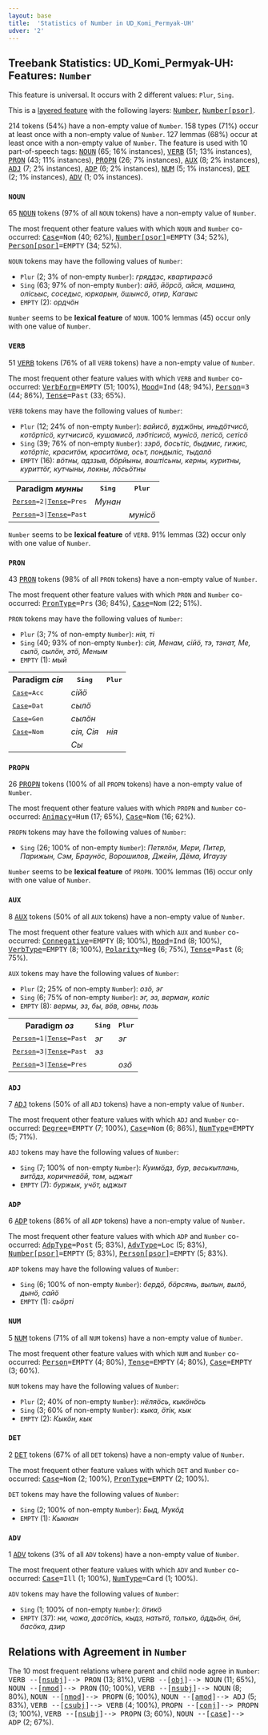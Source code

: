 ```yaml
---
layout: base
title:  'Statistics of Number in UD_Komi_Permyak-UH'
udver: '2'
---
```


## Treebank Statistics: UD_Komi_Permyak-UH: Features: `Number`

This feature is universal.
It occurs with 2 different values: `Plur`, `Sing`.

This is a <a href="../../u/overview/feat-layers.html">layered feature</a> with the following layers: <tt><a href="koi_uh-feat-Number.html">Number</a></tt>, <tt><a href="koi_uh-feat-Number-psor.html">Number[psor]</a></tt>.

214 tokens (54%) have a non-empty value of `Number`.
158 types (71%) occur at least once with a non-empty value of `Number`.
127 lemmas (68%) occur at least once with a non-empty value of `Number`.
The feature is used with 10 part-of-speech tags: <tt><a href="koi_uh-pos-NOUN.html">NOUN</a></tt> (65; 16% instances), <tt><a href="koi_uh-pos-VERB.html">VERB</a></tt> (51; 13% instances), <tt><a href="koi_uh-pos-PRON.html">PRON</a></tt> (43; 11% instances), <tt><a href="koi_uh-pos-PROPN.html">PROPN</a></tt> (26; 7% instances), <tt><a href="koi_uh-pos-AUX.html">AUX</a></tt> (8; 2% instances), <tt><a href="koi_uh-pos-ADJ.html">ADJ</a></tt> (7; 2% instances), <tt><a href="koi_uh-pos-ADP.html">ADP</a></tt> (6; 2% instances), <tt><a href="koi_uh-pos-NUM.html">NUM</a></tt> (5; 1% instances), <tt><a href="koi_uh-pos-DET.html">DET</a></tt> (2; 1% instances), <tt><a href="koi_uh-pos-ADV.html">ADV</a></tt> (1; 0% instances).

### `NOUN`

65 <tt><a href="koi_uh-pos-NOUN.html">NOUN</a></tt> tokens (97% of all `NOUN` tokens) have a non-empty value of `Number`.

The most frequent other feature values with which `NOUN` and `Number` co-occurred: <tt><a href="koi_uh-feat-Case.html">Case</a></tt><tt>=Nom</tt> (40; 62%), <tt><a href="koi_uh-feat-Number-psor.html">Number[psor]</a></tt><tt>=EMPTY</tt> (34; 52%), <tt><a href="koi_uh-feat-Person-psor.html">Person[psor]</a></tt><tt>=EMPTY</tt> (34; 52%).

`NOUN` tokens may have the following values of `Number`:

* `Plur` (2; 3% of non-empty `Number`): <em>гряддэс, квартираэсӧ</em>
* `Sing` (63; 97% of non-empty `Number`): <em>айӧ, йӧрсӧ, айся, машина, олісьыс, соседыс, юркарын, ӧшынсӧ, oтиp, Кагаыс</em>
* `EMPTY` (2): <em>ордчӧн</em>

`Number` seems to be **lexical feature** of `NOUN`. 100% lemmas (45) occur only with one value of `Number`.

### `VERB`

51 <tt><a href="koi_uh-pos-VERB.html">VERB</a></tt> tokens (76% of all `VERB` tokens) have a non-empty value of `Number`.

The most frequent other feature values with which `VERB` and `Number` co-occurred: <tt><a href="koi_uh-feat-VerbForm.html">VerbForm</a></tt><tt>=EMPTY</tt> (51; 100%), <tt><a href="koi_uh-feat-Mood.html">Mood</a></tt><tt>=Ind</tt> (48; 94%), <tt><a href="koi_uh-feat-Person.html">Person</a></tt><tt>=3</tt> (44; 86%), <tt><a href="koi_uh-feat-Tense.html">Tense</a></tt><tt>=Past</tt> (33; 65%).

`VERB` tokens may have the following values of `Number`:

* `Plur` (12; 24% of non-empty `Number`): <em>вайисӧ, вуджӧны, иньдӧтчисӧ, кoтӧpтіcӧ, кутчисисӧ, кушамисӧ, лэбтіcиcӧ, мунісӧ, петісӧ, сетісӧ</em>
* `Sing` (39; 76% of non-empty `Number`): <em>зэрӧ, босьтіс, быдмис, гижис, котӧртіс, краситӧм, краситӧма, осьт, пондыліс, тыдалӧ</em>
* `EMPTY` (16): <em>вӧтны, адззыв, бӧрйыны, воштісьны, керны, куритны, куриттӧг, кутчыны, локны, лӧсьӧтны</em>

<table>
  <tr><th>Paradigm <i>мунны</i></th><th><tt>Sing</tt></th><th><tt>Plur</tt></th></tr>
  <tr><td><tt><tt><a href="koi_uh-feat-Person.html">Person</a></tt><tt>=2</tt>|<tt><a href="koi_uh-feat-Tense.html">Tense</a></tt><tt>=Pres</tt></tt></td><td><em>Мунан</em></td><td></td></tr>
  <tr><td><tt><tt><a href="koi_uh-feat-Person.html">Person</a></tt><tt>=3</tt>|<tt><a href="koi_uh-feat-Tense.html">Tense</a></tt><tt>=Past</tt></tt></td><td></td><td><em>мунісӧ</em></td></tr>
</table>

`Number` seems to be **lexical feature** of `VERB`. 91% lemmas (32) occur only with one value of `Number`.

### `PRON`

43 <tt><a href="koi_uh-pos-PRON.html">PRON</a></tt> tokens (98% of all `PRON` tokens) have a non-empty value of `Number`.

The most frequent other feature values with which `PRON` and `Number` co-occurred: <tt><a href="koi_uh-feat-PronType.html">PronType</a></tt><tt>=Prs</tt> (36; 84%), <tt><a href="koi_uh-feat-Case.html">Case</a></tt><tt>=Nom</tt> (22; 51%).

`PRON` tokens may have the following values of `Number`:

* `Plur` (3; 7% of non-empty `Number`): <em>нія, ті</em>
* `Sing` (40; 93% of non-empty `Number`): <em>сія, Менам, сійӧ, тэ, тэнат, Ме, сылӧ, сылӧн, этӧ, Меным</em>
* `EMPTY` (1): <em>мый</em>

<table>
  <tr><th>Paradigm <i>сія</i></th><th><tt>Sing</tt></th><th><tt>Plur</tt></th></tr>
  <tr><td><tt><tt><a href="koi_uh-feat-Case.html">Case</a></tt><tt>=Acc</tt></tt></td><td><em>сійӧ</em></td><td></td></tr>
  <tr><td><tt><tt><a href="koi_uh-feat-Case.html">Case</a></tt><tt>=Dat</tt></tt></td><td><em>сылӧ</em></td><td></td></tr>
  <tr><td><tt><tt><a href="koi_uh-feat-Case.html">Case</a></tt><tt>=Gen</tt></tt></td><td><em>сылӧн</em></td><td></td></tr>
  <tr><td><tt><tt><a href="koi_uh-feat-Case.html">Case</a></tt><tt>=Nom</tt></tt></td><td><em>сія, Сiя</em></td><td><em>нія</em></td></tr>
  <tr><td><tt></tt></td><td><em>Сы</em></td><td></td></tr>
</table>

### `PROPN`

26 <tt><a href="koi_uh-pos-PROPN.html">PROPN</a></tt> tokens (100% of all `PROPN` tokens) have a non-empty value of `Number`.

The most frequent other feature values with which `PROPN` and `Number` co-occurred: <tt><a href="koi_uh-feat-Animacy.html">Animacy</a></tt><tt>=Hum</tt> (17; 65%), <tt><a href="koi_uh-feat-Case.html">Case</a></tt><tt>=Nom</tt> (16; 62%).

`PROPN` tokens may have the following values of `Number`:

* `Sing` (26; 100% of non-empty `Number`): <em>Петялӧн, Мери, Питер, Парижын, Сэм, Браунӧс, Ворошилов, Джейн, Дёма, Игаузу</em>

`Number` seems to be **lexical feature** of `PROPN`. 100% lemmas (16) occur only with one value of `Number`.

### `AUX`

8 <tt><a href="koi_uh-pos-AUX.html">AUX</a></tt> tokens (50% of all `AUX` tokens) have a non-empty value of `Number`.

The most frequent other feature values with which `AUX` and `Number` co-occurred: <tt><a href="koi_uh-feat-Connegative.html">Connegative</a></tt><tt>=EMPTY</tt> (8; 100%), <tt><a href="koi_uh-feat-Mood.html">Mood</a></tt><tt>=Ind</tt> (8; 100%), <tt><a href="koi_uh-feat-VerbType.html">VerbType</a></tt><tt>=EMPTY</tt> (8; 100%), <tt><a href="koi_uh-feat-Polarity.html">Polarity</a></tt><tt>=Neg</tt> (6; 75%), <tt><a href="koi_uh-feat-Tense.html">Tense</a></tt><tt>=Past</tt> (6; 75%).

`AUX` tokens may have the following values of `Number`:

* `Plur` (2; 25% of non-empty `Number`): <em>озӧ, эг</em>
* `Sing` (6; 75% of non-empty `Number`): <em>эг, эз, верман, коліс</em>
* `EMPTY` (8): <em>вермы, эз, бы, вӧв, овны, позь</em>

<table>
  <tr><th>Paradigm <i>оз</i></th><th><tt>Sing</tt></th><th><tt>Plur</tt></th></tr>
  <tr><td><tt><tt><a href="koi_uh-feat-Person.html">Person</a></tt><tt>=1</tt>|<tt><a href="koi_uh-feat-Tense.html">Tense</a></tt><tt>=Past</tt></tt></td><td><em>эг</em></td><td><em>эг</em></td></tr>
  <tr><td><tt><tt><a href="koi_uh-feat-Person.html">Person</a></tt><tt>=3</tt>|<tt><a href="koi_uh-feat-Tense.html">Tense</a></tt><tt>=Past</tt></tt></td><td><em>эз</em></td><td></td></tr>
  <tr><td><tt><tt><a href="koi_uh-feat-Person.html">Person</a></tt><tt>=3</tt>|<tt><a href="koi_uh-feat-Tense.html">Tense</a></tt><tt>=Pres</tt></tt></td><td></td><td><em>озӧ</em></td></tr>
</table>

### `ADJ`

7 <tt><a href="koi_uh-pos-ADJ.html">ADJ</a></tt> tokens (50% of all `ADJ` tokens) have a non-empty value of `Number`.

The most frequent other feature values with which `ADJ` and `Number` co-occurred: <tt><a href="koi_uh-feat-Degree.html">Degree</a></tt><tt>=EMPTY</tt> (7; 100%), <tt><a href="koi_uh-feat-Case.html">Case</a></tt><tt>=Nom</tt> (6; 86%), <tt><a href="koi_uh-feat-NumType.html">NumType</a></tt><tt>=EMPTY</tt> (5; 71%).

`ADJ` tokens may have the following values of `Number`:

* `Sing` (7; 100% of non-empty `Number`): <em>Куимӧдз, бур, веськытлань, витӧдз, коричневӧй, том, ыджыт</em>
* `EMPTY` (7): <em>буржык, учӧт, ыджыт</em>

### `ADP`

6 <tt><a href="koi_uh-pos-ADP.html">ADP</a></tt> tokens (86% of all `ADP` tokens) have a non-empty value of `Number`.

The most frequent other feature values with which `ADP` and `Number` co-occurred: <tt><a href="koi_uh-feat-AdpType.html">AdpType</a></tt><tt>=Post</tt> (5; 83%), <tt><a href="koi_uh-feat-AdvType.html">AdvType</a></tt><tt>=Loc</tt> (5; 83%), <tt><a href="koi_uh-feat-Number-psor.html">Number[psor]</a></tt><tt>=EMPTY</tt> (5; 83%), <tt><a href="koi_uh-feat-Person-psor.html">Person[psor]</a></tt><tt>=EMPTY</tt> (5; 83%).

`ADP` tokens may have the following values of `Number`:

* `Sing` (6; 100% of non-empty `Number`): <em>бердӧ, бӧрсянь, вылын, вылӧ, дынӧ, сайӧ</em>
* `EMPTY` (1): <em>сьӧрті</em>

### `NUM`

5 <tt><a href="koi_uh-pos-NUM.html">NUM</a></tt> tokens (71% of all `NUM` tokens) have a non-empty value of `Number`.

The most frequent other feature values with which `NUM` and `Number` co-occurred: <tt><a href="koi_uh-feat-Person.html">Person</a></tt><tt>=EMPTY</tt> (4; 80%), <tt><a href="koi_uh-feat-Tense.html">Tense</a></tt><tt>=EMPTY</tt> (4; 80%), <tt><a href="koi_uh-feat-Case.html">Case</a></tt><tt>=EMPTY</tt> (3; 60%).

`NUM` tokens may have the following values of `Number`:

* `Plur` (2; 40% of non-empty `Number`): <em>нёляӧсь, кыкӧнӧсь</em>
* `Sing` (3; 60% of non-empty `Number`): <em>кыка, öтiк, кык</em>
* `EMPTY` (2): <em>Кыкӧн, кык</em>

### `DET`

2 <tt><a href="koi_uh-pos-DET.html">DET</a></tt> tokens (67% of all `DET` tokens) have a non-empty value of `Number`.

The most frequent other feature values with which `DET` and `Number` co-occurred: <tt><a href="koi_uh-feat-Case.html">Case</a></tt><tt>=Nom</tt> (2; 100%), <tt><a href="koi_uh-feat-PronType.html">PronType</a></tt><tt>=EMPTY</tt> (2; 100%).

`DET` tokens may have the following values of `Number`:

* `Sing` (2; 100% of non-empty `Number`): <em>Быд, Мукӧд</em>
* `EMPTY` (1): <em>Кыкнан</em>

### `ADV`

1 <tt><a href="koi_uh-pos-ADV.html">ADV</a></tt> tokens (3% of all `ADV` tokens) have a non-empty value of `Number`.

The most frequent other feature values with which `ADV` and `Number` co-occurred: <tt><a href="koi_uh-feat-Case.html">Case</a></tt><tt>=Ill</tt> (1; 100%), <tt><a href="koi_uh-feat-NumType.html">NumType</a></tt><tt>=Card</tt> (1; 100%).

`ADV` tokens may have the following values of `Number`:

* `Sing` (1; 100% of non-empty `Number`): <em>ӧтикӧ</em>
* `EMPTY` (37): <em>ни, чожа, дасöтiсь, кыдз, натьтö, только, ӧддьӧн, ӧні, басӧка, дзир</em>

## Relations with Agreement in `Number`

The 10 most frequent relations where parent and child node agree in `Number`:
<tt>VERB --[<tt><a href="koi_uh-dep-nsubj.html">nsubj</a></tt>]--> PRON</tt> (13; 81%),
<tt>VERB --[<tt><a href="koi_uh-dep-obj.html">obj</a></tt>]--> NOUN</tt> (11; 65%),
<tt>NOUN --[<tt><a href="koi_uh-dep-nmod.html">nmod</a></tt>]--> PRON</tt> (10; 100%),
<tt>VERB --[<tt><a href="koi_uh-dep-nsubj.html">nsubj</a></tt>]--> NOUN</tt> (8; 80%),
<tt>NOUN --[<tt><a href="koi_uh-dep-nmod.html">nmod</a></tt>]--> PROPN</tt> (6; 100%),
<tt>NOUN --[<tt><a href="koi_uh-dep-amod.html">amod</a></tt>]--> ADJ</tt> (5; 83%),
<tt>VERB --[<tt><a href="koi_uh-dep-csubj.html">csubj</a></tt>]--> VERB</tt> (4; 100%),
<tt>PROPN --[<tt><a href="koi_uh-dep-conj.html">conj</a></tt>]--> PROPN</tt> (3; 100%),
<tt>VERB --[<tt><a href="koi_uh-dep-nsubj.html">nsubj</a></tt>]--> PROPN</tt> (3; 60%),
<tt>NOUN --[<tt><a href="koi_uh-dep-case.html">case</a></tt>]--> ADP</tt> (2; 67%).

